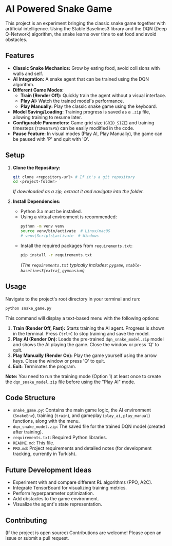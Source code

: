 # AI Powered Snake Game

This project is an experiment bringing the classic snake game together with artificial intelligence. Using the Stable Baselines3 library and the DQN (Deep Q-Network) algorithm, the snake learns over time to eat food and avoid obstacles.

## Features

*   **Classic Snake Mechanics:** Grow by eating food, avoid collisions with walls and self.
*   **AI Integration:** A snake agent that can be trained using the DQN algorithm.
*   **Different Game Modes:**
    *   **Train (Render Off):** Quickly train the agent without a visual interface.
    *   **Play AI:** Watch the trained model's performance.
    *   **Play Manually:** Play the classic snake game using the keyboard.
*   **Model Saving/Loading:** Training progress is saved as a `.zip` file, allowing training to resume later.
*   **Configurable Parameters:** Game grid size (`GRID_SIZE`) and training timesteps (`TIMESTEPS`) can be easily modified in the code.
*   **Pause Feature:** In visual modes (Play AI, Play Manually), the game can be paused with 'P' and quit with 'Q'.

## Setup

1.  **Clone the Repository:**
    ```bash
    git clone <repository-url> # If it's a git repository
    cd <project-folder>
    ```
    *If downloaded as a zip, extract it and navigate into the folder.*

2.  **Install Dependencies:**
    *   Python 3.x must be installed.
    *   Using a virtual environment is recommended:
        ```bash
        python -m venv venv
        source venv/bin/activate  # Linux/macOS
        # venv\Scripts\activate  # Windows
        ```
    *   Install the required packages from `requirements.txt`:
        ```bash
        pip install -r requirements.txt
        ```
        *(The `requirements.txt` typically includes: `pygame`, `stable-baselines3[extra]`, `gymnasium`)*

## Usage

Navigate to the project's root directory in your terminal and run:

```bash
python snake_game.py
```

This command will display a text-based menu with the following options:

1.  **Train (Render Off, Fast):** Starts training the AI agent. Progress is shown in the terminal. Press `Ctrl+C` to stop training and save the model.
2.  **Play AI (Render On):** Loads the pre-trained `dqn_snake_model.zip` model and shows the AI playing the game. Close the window or press 'Q' to quit.
3.  **Play Manually (Render On):** Play the game yourself using the arrow keys. Close the window or press 'Q' to quit.
4.  **Exit:** Terminates the program.

**Note:** You need to run the training mode (Option 1) at least once to create the `dqn_snake_model.zip` file before using the "Play AI" mode.

## Code Structure

*   `snake_game.py`: Contains the main game logic, the AI environment (`SnakeEnv`), training (`train`), and gameplay (`play_ai`, `play_manual`) functions, along with the menu.
*   `dqn_snake_model.zip`: The saved file for the trained DQN model (created after training).
*   `requirements.txt`: Required Python libraries.
*   `README.md`: This file.
*   `PRD.md`: Project requirements and detailed notes (for development tracking, currently in Turkish).

## Future Development Ideas

*   Experiment with and compare different RL algorithms (PPO, A2C).
*   Integrate TensorBoard for visualizing training metrics.
*   Perform hyperparameter optimization.
*   Add obstacles to the game environment.
*   Visualize the agent's state representation.

## Contributing

(If the project is open source) Contributions are welcome! Please open an issue or submit a pull request. 